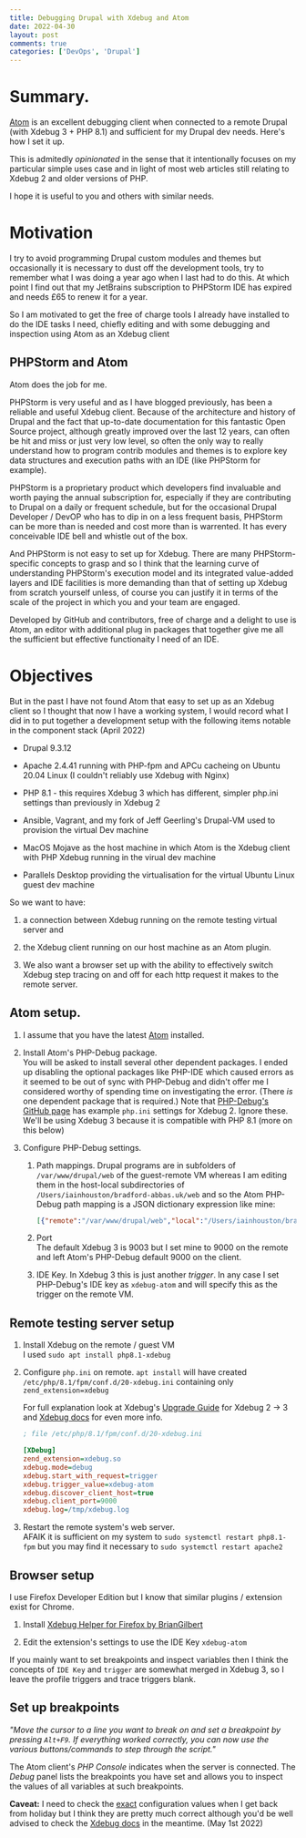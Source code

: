 ```yaml
---
title: Debugging Drupal with Xdebug and Atom
date: 2022-04-30 
layout: post
comments: true
categories: ['DevOps', 'Drupal']
---
```


# Summary. 

[Atom](https://atom.io) is an excellent debugging client when connected to a remote Drupal (with Xdebug 3 + PHP 8.1) and sufficient for my Drupal dev needs. Here's how I set it up.  

This is admitedly *opinionated* in the sense that it intentionally focuses on my particular simple uses case and in light of most web articles still relating to Xdebug 2 and older versions of PHP.  

I hope it is useful to you and others with similar needs.

# Motivation 

I try to avoid programming Drupal custom modules and themes but occasionally it is necessary to dust off the development tools, try to remember what I was doing a year ago when I last had to do this. At which point I find out that my JetBrains subscription to PHPStorm IDE has expired and needs £65 to renew it for a year.  

So I am motivated to get the free of charge tools I already have installed to do the IDE tasks I need, chiefly editing and with some debugging and inspection using Atom as an Xdebug client

## PHPStorm and Atom  

Atom does the job for me.

PHPStorm is very useful and as I have blogged previously, has been a reliable and useful Xdebug client. Because of the architecture and history of Drupal and the fact that up-to-date documentation for this fantastic Open Source project, although greatly improved over the last 12 years, can often be hit and miss or just very low level, so often the only way to really understand how to program contrib modules and themes is to explore key data structures and execution paths with an IDE (like PHPStorm for example).  

PHPStorm is a proprietary product which developers find invaluable and worth paying the annual subscription for, especially if they are contributing to Drupal on a daily or frequent schedule, but for the occasional Drupal Developer / DevOP who has to dip in on a less frequent basis, PHPStorm can be more than is needed and cost more than is warrented. It has every conceivable IDE bell and whistle out of the box.  

And PHPStorm is not easy to set up for Xdebug. There are many PHPStorm-specific concepts to grasp and so I think that the learning curve of understanding PHPStorm's execution model and its integrated value-added layers and IDE facilities is more demanding than that of setting up Xdebug from scratch yourself unless, of course you can justify it in terms of the scale of the project in which you and your team are engaged.

Developed by GitHub and contributors, free of charge and a delight to use is Atom, an editor with additional plug in packages that together give me all the sufficient but effective functionaity I need of an IDE. 

# Objectives 

But in the past I have not found Atom that easy to set up as an Xdebug client so I thought that now I have a working system, I would record what I did in to put together a development setup with the following items notable in the component stack (April 2022)  

*   Drupal 9.3.12  

*   Apache 2.4.41 running with PHP-fpm and APCu cacheing on Ubuntu 20.04 Linux (I couldn't reliably use Xdebug with Nginx)  

*   PHP 8.1 - this requires Xdebug 3 which has different, simpler php.ini settings than previously in Xdebug 2

*   Ansible, Vagrant, and my fork of Jeff Geerling's Drupal-VM used to provision the virtual Dev machine  

*   MacOS Mojave as the host machine in which Atom is the Xdebug client with PHP Xdebug running in the virual dev machine 

*   Parallels Desktop providing the virtualisation for the virtual Ubuntu Linux guest dev machine


So we want to have:

1.  a connection between Xdebug running on the remote testing virtual server and 

1.  the Xdebug client running on our host machine as an Atom plugin. 

1.  We also want a browser set up with the ability to effectively switch Xdebug step tracing on and off for each http request it makes to the remote server.

## Atom setup. 

1.  I assume that you have the latest [Atom](https://atom.io) installed.

1.  Install Atom's PHP-Debug package.  
    You will be asked to install several other dependent packages. I ended up disabling the optional packages like PHP-IDE which caused errors as it seemed to be out of sync with PHP-Debug and didn't offer me I considered worthy of spending time on investigating the error.  (There *is* one dependent package that is required.)
    Note that [PHP-Debug's GitHub page](https://github.atom.io/packages/php-debug) has example `php.ini` settings for Xdebug 2. Ignore these. We'll be using Xdebug 3 because it is compatible with PHP 8.1 (more on this below)
    
1.  Configure PHP-Debug settings.  
    1.  Path mappings. Drupal programs are in subfolders of `/var/www/drupal/web` of the guest-remote VM whereas I am editing them in the host-local subdirectories of `/Users/iainhouston/bradford-abbas.uk/web` and so the Atom PHP-Debug path mapping is a JSON dictionary expression like mine:
    
        ```json
        [{"remote":"/var/www/drupal/web","local":"/Users/iainhouston/bradford-abbas.uk/web"}]
        ```  
        
     1. Port    
        The default Xdebug 3 is 9003 but I set mine to 9000 on the remote and left Atom's PHP-Debug default 9000 on the client.  
     
     1. IDE Key. 
        In Xdebug 3 this is just another *trigger*. In any case I set PHP-Debug's IDE key as `xdebug-atom` and will specify this as the trigger on the remote VM.  
        
## Remote testing server setup
       
1.  Install Xdebug on the remote / guest VM  
    I used `sudo apt install php8.1-xdebug`
       
1.  Configure `php.ini` on remote. 
    `apt install` will have created `/etc/php/8.1/fpm/conf.d/20-xdebug.ini` containing only `zend_extension=xdebug`

    For full explanation look at Xdebug's [Upgrade Guide](https://xdebug.org/docs/upgrade_guide) for Xdebug 2 -> 3 and [Xdebug docs](https://xdebug.org/docs/) for even more info.
        
    ```ini
    ; file /etc/php/8.1/fpm/conf.d/20-xdebug.ini
    
    [XDebug]
    zend_extension=xdebug.so
    xdebug.mode=debug
    xdebug.start_with_request=trigger
    xdebug.trigger_value=xdebug-atom
    xdebug.discover_client_host=true
    xdebug.client_port=9000
    xdebug.log=/tmp/xdebug.log
    ```    

1.  Restart the remote system's web server.  
    AFAIK it is sufficient on my system to `sudo systemctl restart php8.1-fpm` but you may find it necessary to `sudo systemctl restart apache2`
    
## Browser setup  

I use Firefox Developer Edition but I know that similar plugins / extension exist for Chrome.  

1.  Install [Xdebug Helper for Firefox by BrianGilbert](https://addons.mozilla.org/en-US/firefox/addon/xdebug-helper-for-firefox/)  

1.  Edit the extension's settings to use the IDE Key `xdebug-atom`

If you mainly want to set breakpoints and inspect variables then I think the concepts of `IDE Key` and `trigger` are somewhat merged in Xdebug 3, so I leave the profile triggers and trace triggers blank.

## Set up breakpoints  

*"Move the cursor to a line you want to break on and set a breakpoint by pressing `Alt+F9`. 
If everything worked correctly, you can now use the various buttons/commands to step through the script."*

The Atom client's *PHP Console* indicates when the server is connected. The *Debug* panel lists the breakpoints you have set and allows you to inspect the values of all variables at such breakpoints.

**Caveat:** I need to check the <span style="text-decoration: underline;">exact</span> configuration values when I get back from holiday but I think they are pretty much correct although you'd be well advised to check the [Xdebug docs](https://xdebug.org/docs/) in the meantime. (May 1st 2022)